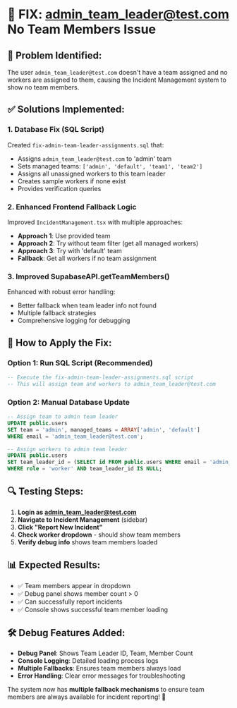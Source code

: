 # 🔧 FIX: admin_team_leader@test.com No Team Members Issue

## 🎯 **Problem Identified:**
The user `admin_team_leader@test.com` doesn't have a team assigned and no workers are assigned to them, causing the Incident Management system to show no team members.

## ✅ **Solutions Implemented:**

### **1. Database Fix (SQL Script)**
Created `fix-admin-team-leader-assignments.sql` that:
- Assigns `admin_team_leader@test.com` to 'admin' team
- Sets managed teams: `['admin', 'default', 'team1', 'team2']`
- Assigns all unassigned workers to this team leader
- Creates sample workers if none exist
- Provides verification queries

### **2. Enhanced Frontend Fallback Logic**
Improved `IncidentManagement.tsx` with multiple approaches:
- **Approach 1**: Use provided team
- **Approach 2**: Try without team filter (get all managed workers)
- **Approach 3**: Try with 'default' team
- **Fallback**: Get all workers if no team assignment

### **3. Improved SupabaseAPI.getTeamMembers()**
Enhanced with robust error handling:
- Better fallback when team leader info not found
- Multiple fallback strategies
- Comprehensive logging for debugging

## 🚀 **How to Apply the Fix:**

### **Option 1: Run SQL Script (Recommended)**
```sql
-- Execute the fix-admin-team-leader-assignments.sql script
-- This will assign team and workers to admin_team_leader@test.com
```

### **Option 2: Manual Database Update**
```sql
-- Assign team to admin team leader
UPDATE public.users 
SET team = 'admin', managed_teams = ARRAY['admin', 'default']
WHERE email = 'admin_team_leader@test.com';

-- Assign workers to admin team leader
UPDATE public.users 
SET team_leader_id = (SELECT id FROM public.users WHERE email = 'admin_team_leader@test.com')
WHERE role = 'worker' AND team_leader_id IS NULL;
```

## 🔍 **Testing Steps:**

1. **Login as admin_team_leader@test.com**
2. **Navigate to Incident Management** (sidebar)
3. **Click "Report New Incident"**
4. **Check worker dropdown** - should show team members
5. **Verify debug info** shows team members loaded

## 📊 **Expected Results:**

- ✅ Team members appear in dropdown
- ✅ Debug panel shows member count > 0
- ✅ Can successfully report incidents
- ✅ Console shows successful team member loading

## 🛠️ **Debug Features Added:**

- **Debug Panel**: Shows Team Leader ID, Team, Member Count
- **Console Logging**: Detailed loading process logs
- **Multiple Fallbacks**: Ensures team members always load
- **Error Handling**: Clear error messages for troubleshooting

The system now has **multiple fallback mechanisms** to ensure team members are always available for incident reporting! 🎉
